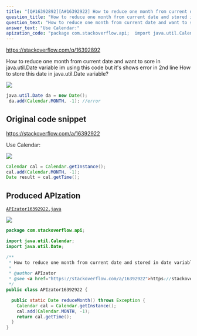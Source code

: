 ```yaml
---
title: "[Q#16392892][A#16392922] How to reduce one month from current date and stored in date variable using java?"
question_title: "How to reduce one month from current date and stored in date variable using java?"
question_text: "How to reduce one month from current date and want to sore in java.util.Date variable im using this code but it's shows error in 2nd line How to store this date in java.util.Date variable?"
answer_text: "Use Calendar:"
apization_code: "package com.stackoverflow.api;  import java.util.Calendar; import java.util.Date;  /**  * How to reduce one month from current date and stored in date variable using java?  *  * @author APIzator  * @see <a href=\"https://stackoverflow.com/a/16392922\">https://stackoverflow.com/a/16392922</a>  */ public class APIzator16392922 {    public static Date reduceMonth() throws Exception {     Calendar cal = Calendar.getInstance();     cal.add(Calendar.MONTH, -1);     return cal.getTime();   } }"
---
```


https://stackoverflow.com/q/16392892

How to reduce one month from current date and want to sore in java.util.Date variable
im using this code but it&#x27;s shows error in 2nd line
How to store this date in java.util.Date variable?


<div class="code-logo"><img src="/stackoverflow.png" /></div>

```java
java.util.Date da = new Date();
 da.add(Calendar.MONTH, -1); //error
```


## Original code snippet

https://stackoverflow.com/a/16392922

Use Calendar:

<div class="code-logo"><img src="/stackoverflow.png" /></div>

```java
Calendar cal = Calendar.getInstance();
cal.add(Calendar.MONTH, -1);
Date result = cal.getTime();
```

## Produced APIzation

[`APIzator16392922.java`](https://github.com/blind-papers/apization-temp-data/raw/main/search/APIzator16392922.java)

<div class="code-logo"><img src="/apizator.png" /></div>

```java
package com.stackoverflow.api;

import java.util.Calendar;
import java.util.Date;

/**
 * How to reduce one month from current date and stored in date variable using java?
 *
 * @author APIzator
 * @see <a href="https://stackoverflow.com/a/16392922">https://stackoverflow.com/a/16392922</a>
 */
public class APIzator16392922 {

  public static Date reduceMonth() throws Exception {
    Calendar cal = Calendar.getInstance();
    cal.add(Calendar.MONTH, -1);
    return cal.getTime();
  }
}

```